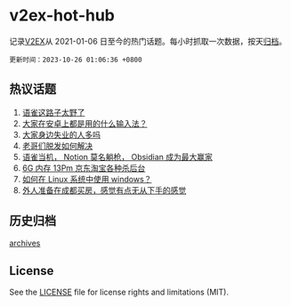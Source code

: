 # v2ex-hot-hub

 记录[V2EX](https://www.v2ex.com/)从 2021-01-06 日至今的热门话题。每小时抓取一次数据，按天[归档](archives)。

`更新时间：2023-10-26 01:06:36 +0800`

## 热议话题

1. [语雀这路子太野了](https://www.v2ex.com/t/985202)
1. [大家在安卓上都是用的什么输入法？](https://www.v2ex.com/t/985113)
1. [大家身边失业的人多吗](https://www.v2ex.com/t/985245)
1. [老哥们脱发如何解决](https://www.v2ex.com/t/985117)
1. [语雀当机， Notion 莫名躺枪， Obsidian 成为最大赢家](https://www.v2ex.com/t/985226)
1. [6G 内存 13Pm 京东淘宝各种杀后台](https://www.v2ex.com/t/985143)
1. [如何在 Linux 系统中使用 windows？](https://www.v2ex.com/t/985127)
1. [外人准备在成都买房，感觉有点无从下手的感觉](https://www.v2ex.com/t/985116)

## 历史归档

[archives](archives)

## License

See the [LICENSE](LICENSE) file for license rights and limitations (MIT).
